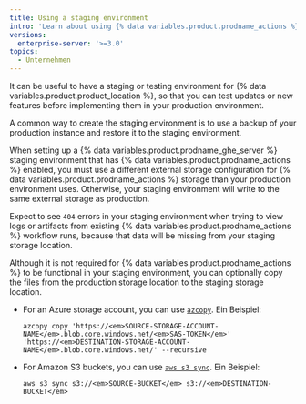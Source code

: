 ```yaml
---
title: Using a staging environment
intro: 'Learn about using {% data variables.product.prodname_actions %} with {% data variables.product.prodname_ghe_server %} staging environments.'
versions:
  enterprise-server: '>=3.0'
topics:
  - Unternehmen
---
```


It can be useful to have a staging or testing environment for {% data variables.product.product_location %}, so that you can test updates or new features before implementing them in your production environment.

A common way to create the staging environment is to use a backup of your production instance and restore it to the staging environment.

When setting up a {% data variables.product.prodname_ghe_server %} staging environment that has {% data variables.product.prodname_actions %} enabled, you must use a different external storage configuration for {% data variables.product.prodname_actions %} storage than your production environment uses. Otherwise, your staging environment will write to the same external storage as production.

Expect to see `404` errors in your staging environment when trying to view logs or artifacts from existing {% data variables.product.prodname_actions %} workflow runs, because that data will be missing from your staging storage location.

Although it is not required for {% data variables.product.prodname_actions %} to be functional in your staging environment, you can optionally copy the files from the production storage location to the staging storage location.

* For an Azure storage account, you can use [`azcopy`](https://docs.microsoft.com/en-us/azure/storage/common/storage-use-azcopy-blobs#copy-all-containers-directories-and-blobs-to-another-storage-account). Ein Beispiel:

  ```shell
  azcopy copy 'https://<em>SOURCE-STORAGE-ACCOUNT-NAME</em>.blob.core.windows.net/<em>SAS-TOKEN</em>' 'https://<em>DESTINATION-STORAGE-ACCOUNT-NAME</em>.blob.core.windows.net/' --recursive
  ```
* For Amazon S3 buckets, you can use [`aws s3 sync`](https://awscli.amazonaws.com/v2/documentation/api/latest/reference/s3/sync.html). Ein Beispiel:

  ```shell
  aws s3 sync s3://<em>SOURCE-BUCKET</em> s3://<em>DESTINATION-BUCKET</em>
  ```
